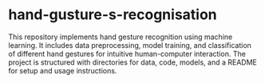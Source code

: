 # hand-gusture-s-recognisation
This repository implements hand gesture recognition using machine learning. It includes data preprocessing, model training, and classification of different hand gestures for intuitive human-computer interaction. The project is structured with directories for data, code, models, and a README for setup and usage instructions.
